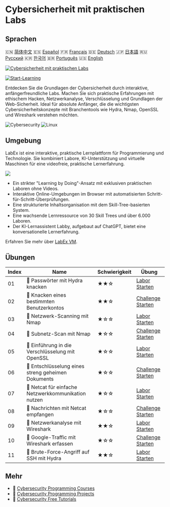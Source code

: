 # Cybersicherheit mit praktischen Labs

## Sprachen

🇨🇳 [简体中文](README_zh.md) 🇪🇸 [Español](README_es.md) 🇫🇷 [Français](README_fr.md) 🇩🇪 [Deutsch](README_de.md) 🇯🇵 [日本語](README_ja.md) 🇷🇺 [Русский](README_ru.md) 🇰🇷 [한국어](README_ko.md) 🇧🇷 [Português](README_pt.md) 🇺🇸 [English](README.md) 

[![Cybersicherheit mit praktischen Labs](https://cover-creator.labex.io/cybersecurity-labs-for-beginners.png?lang=de)](https://labex.io/de/courses/cybersecurity-labs-for-beginners)

[![Start-Learning](https://img.shields.io/badge/Start-Learning-whitesmoke?style=for-the-badge)](https://labex.io/de/courses/cybersecurity-labs-for-beginners)

Entdecken Sie die Grundlagen der Cybersicherheit durch interaktive, anfängerfreundliche Labs. Machen Sie sich praktische Erfahrungen mit ethischem Hacken, Netzwerkanalyse, Verschlüsselung und Grundlagen der Web-Sicherheit. Ideal für absolute Anfänger, die die wichtigsten Cybersicherheitskonzepte mit Branchentools wie Hydra, Nmap, OpenSSL und Wireshark verstehen möchten.

![Cybersecurity](https://img.shields.io/badge/Cybersecurity-whitesmoke?style=for-the-badge&logo=cybersecurity)
![Linux](https://img.shields.io/badge/Linux-whitesmoke?style=for-the-badge&logo=linux)


## Umgebung

LabEx ist eine interaktive, praktische Lernplattform für Programmierung und Technologie. Sie kombiniert Labore, KI-Unterstützung und virtuelle Maschinen für eine videofreie, praktische Lernerfahrung.

![](https://tutorial-screenshot.getvm.io/images/vm-1725247253.png)

- Ein strikter "Learning by Doing"-Ansatz mit exklusiven praktischen Laboren ohne Videos.
- Interaktive Online-Umgebungen im Browser mit automatisierten Schritt-für-Schritt-Überprüfungen.
- Eine strukturierte Inhaltsorganisation mit dem Skill-Tree-basierten System.
- Eine wachsende Lernressource von 30 Skill Trees und über 6.000 Laboren.
- Der KI-Lernassistent Labby, aufgebaut auf ChatGPT, bietet eine konversationelle Lernerfahrung.

Erfahren Sie mehr über [LabEx VM](https://support.labex.io/using-labex/virtual-machine).

## Übungen

|   Index | Name                                                | Schwierigkeit   | Übung                                                                                                                                |
|---------|-----------------------------------------------------|-----------------|--------------------------------------------------------------------------------------------------------------------------------------|
|      01 | 📖 Passwörter mit Hydra knacken                     | ★★☆             | <a target='_blank' href='https://labex.io/de/tutorials/linux-using-hydra-to-crack-passwords-415960'>Labor Starten</a>                |
|      02 | 🎯 Knacken eines bestimmten Benutzerkontos          | ★★☆             | <a target='_blank' href='https://labex.io/de/tutorials/linux-cracking-a-specific-user-account-415951'>Challenge Starten</a>          |
|      03 | 📖 Netzwerk-Scanning mit Nmap                       | ★☆☆             | <a target='_blank' href='https://labex.io/de/tutorials/nmap-network-scanning-with-nmap-415959'>Labor Starten</a>                     |
|      04 | 🎯 Subnetz-Scan mit Nmap                            | ★☆☆             | <a target='_blank' href='https://labex.io/de/tutorials/nmap-scanning-subnet-with-nmap-415954'>Challenge Starten</a>                  |
|      05 | 📖 Einführung in die Verschlüsselung mit OpenSSL    | ★☆☆             | <a target='_blank' href='https://labex.io/de/tutorials/linux-introduction-to-encryption-with-openssl-415957'>Labor Starten</a>       |
|      06 | 🎯 Entschlüsselung eines streng geheimen Dokuments  | ★☆☆             | <a target='_blank' href='https://labex.io/de/tutorials/linux-decrypting-top-secret-document-415952'>Challenge Starten</a>            |
|      07 | 📖 Netcat für einfache Netzwerkkommunikation nutzen | ★☆☆             | <a target='_blank' href='https://labex.io/de/labs/linux-using-netcat-for-simple-network-communication-415961'>Labor Starten</a>      |
|      08 | 🎯 Nachrichten mit Netcat empfangen                 | ★☆☆             | <a target='_blank' href='https://labex.io/de/tutorials/linux-receive-messages-using-netcat-415953'>Challenge Starten</a>             |
|      09 | 📖 Netzwerkanalyse mit Wireshark                    | ★★☆             | <a target='_blank' href='https://labex.io/de/tutorials/wireshark-network-analysis-with-wireshark-415958'>Labor Starten</a>           |
|      10 | 🎯 Google-Traffic mit Wireshark erfassen            | ★☆☆             | <a target='_blank' href='https://labex.io/de/tutorials/wireshark-capture-google-traffic-with-wireshark-415948'>Challenge Starten</a> |
|      11 | 📖 Brute-Force-Angriff auf SSH mit Hydra            | ★★☆             | <a target='_blank' href='https://labex.io/de/tutorials/hydra-brute-force-ssh-in-hydra-549926'>Labor Starten</a>                      |

## Mehr

- 🔗 [Cybersecurity Programming Courses](https://github.com/labex-labs/awesome-programming-courses)
- 🔗 [Cybersecurity Programming Projects](https://github.com/labex-labs/awesome-programming-projects)
- 🔗 [Cybersecurity Free Tutorials](https://github.com/labex-labs/cybersecurity-free-tutorials)

